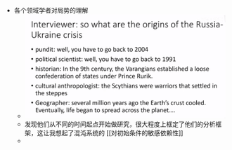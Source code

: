 - 各个领域学者对局势的理解
	- ![image.png](../assets/image_1645764758391_0.png)
	- 发现他们从不同的时间起点开始做研究，很大程度上框定了他们的分析框架，这让我想起了混沌系统的 [[对初始条件的敏感依赖性]]
	-